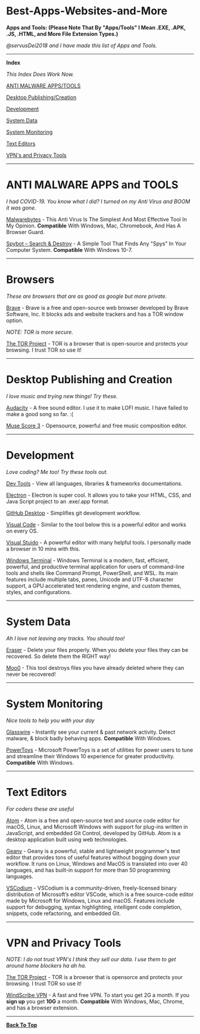 # Best-Apps-Websites-and-More

**Apps and Tools: (Please Note That By "Apps/Tools" I Mean .EXE, .APK, .JS, .HTML, and More File Extension Types.)**

*@servusDei2018 and I have made this list of Apps and Tools.*
___

**Index**

*This Index Does Work Now.*

[ANTI MALWARE APPS/TOOLS](#ANTI-MALWARE-APPS-and-TOOLS)

[Desktop Publishing/Creation](#Desktop-Publishing-and-Creation)

[Development](#Development)

[System Data](#System-Data)

[System Monitoring](#System-Monitoring)

[Text Editors](#Text-Editors)

[VPN's and Privacy Tools](#VPN-and-Privacy-Tools)
___

# ANTI MALWARE APPS and TOOLS

*I had COVID-19. You know what I did? I turned on my Anti Virus and BOOM it was gone.*

[Malwarebytes](https://www.malwarebytes.com/) - This Anti Virus Is The Simplest And Most Effective Tool In My Opinion. **Compatible** With Windows, Mac, Chromebook, And Has A Browser Guard.

[Spybot – Search & Destroy](https://www.safer-networking.org/) - A Simple Tool That Finds Any "Spys" In Your Computer System. **Compatible** With Windows 10-7.
___

# Browsers

*These are browsers that are as good as google but more private.*

[Brave](https://brave.com/) - Brave is a free and open-source web browser developed by Brave Software, Inc. It blocks ads and website trackers and has a TOR window option. 

*NOTE: TOR is more secure.*

[The TOR Project](https://www.torproject.org/) - TOR is a browser that is open-source and protects your browsing. I trust TOR so use it! 
___

# Desktop Publishing and Creation

*I love music and trying new things! Try these.*

[Audacity](https://www.audacityteam.org/) - A free sound editor. I use it to make LOFI music. I have failed to make a good song so far. :(

[Muse Score 3](https://musescore.org/en) - Opensource, powerful and free music composition editor.
___

# Development

*Love coding? Me too! Try these tools out.*

[Dev Tools](https://developertools.app/) - View all languages, libraries & frameworks documentations.

[Electron](https://www.electronjs.org/) - Electron is super cool. It allows you to take your HTML, CSS, and Java Script project to an .exe/.app format.

[GitHub Desktop](https://desktop.github.com/) - Simplifies git development workflow.

[Visual Code](https://visualstudio.microsoft.com/) - Similar to the tool below this is a powerful editor and works on every OS.

[Visual Stuido](https://visualstudio.microsoft.com/) - A powerful editor with many helpful tools. I personally made a browser in 10 mins with this.

[Windows Terminal](https://www.microsoft.com/en-us/p/windows-terminal/9n0dx20hk701?activetab=pivot:overviewtab) - Windows Terminal is a modern, fast, efficient, powerful, and productive terminal application for users of command-line tools and shells like Command Prompt, PowerShell, and WSL. Its main features include multiple tabs, panes, Unicode and UTF-8 character support, a GPU accelerated text rendering engine, and custom themes, styles, and configurations.
___

# System Data

*Ah I love not leaving any tracks. You should too!*

[Eraser](https://eraser.heidi.ie/) - Delete your files properly. When you delete your files they can be recovered. So delete them the RIGHT way!

[Moo0](moo0.com/software/AntiRecovery/) - This tool destroys files you have already deleted where they can never be recovered!
___

# System Monitoring

*Nice tools to help you with your day*

[Glasswire](https://www.glasswire.com/) - Instantly see your current & past network activity. Detect malware, & block badly behaving apps. **Compatible** With Windows.

[PowerToys](https://github.com/microsoft/PowerToys) - Microsoft PowerToys is a set of utilities for power users to tune and streamline their Windows 10 experience for greater productivity. **Compatible** With Windows.
___

# Text Editors

*For coders these are useful*

[Atom](https://atom.io/) - Atom is a free and open-source text and source code editor for macOS, Linux, and Microsoft Windows with support for plug-ins written in JavaScript, and embedded Git Control, developed by GitHub. Atom is a desktop application built using web technologies.

[Geany](https://www.geany.org/) - Geany is a powerful, stable and lightweight programmer's text editor that provides tons of useful features without bogging down your workflow. It runs on Linux, Windows and MacOS is translated into over 40 languages, and has built-in support for more than 50 programming languages.

[VSCodium](https://vscodium.com/) - VSCodium is a community-driven, freely-licensed binary distribution of Microsoft’s editor VSCode, which is a free source-code editor made by Microsoft for Windows, Linux and macOS. Features include support for debugging, syntax highlighting, intelligent code completion, snippets, code refactoring, and embedded Git.
___

# VPN and Privacy Tools

*NOTE: I do not trust VPN's I think they sell our data. I use them to get around home blockers ha ah ha.*

[The TOR Project](https://www.torproject.org/) - TOR is a browser that is opensorce and protects your browsing. I trust TOR so use it! 

[WindScribe VPN](https://windscribe.com/) - A fast and free VPN. To start you get 2G a month. If you **sign up** you get **10G** a month. **Compatible** With Windows, Mac, Chrome, and has a browser extension.
___

[**Back To Top**](#Best-Apps-Websites-and-More)
